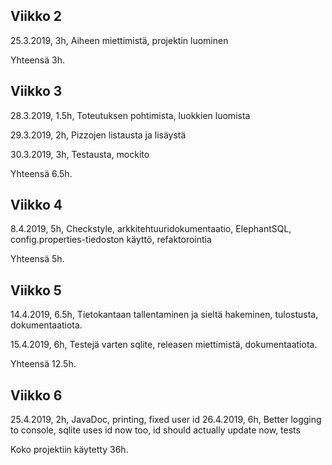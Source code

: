 ## Viikko 2

25.3.2019, 3h, Aiheen miettimistä, projektin luominen

Yhteensä 3h.

## Viikko 3

28.3.2019, 1.5h, Toteutuksen pohtimista, luokkien luomista

29.3.2019, 2h, Pizzojen listausta ja lisäystä

30.3.2019, 3h, Testausta, mockito

Yhteensä 6.5h.

## Viikko 4

8.4.2019, 5h, Checkstyle, arkkitehtuuridokumentaatio, ElephantSQL, config.properties-tiedoston käyttö, refaktorointia

Yhteensä 5h.

## Viikko 5

14.4.2019, 6.5h, Tietokantaan tallentaminen ja sieltä hakeminen, tulostusta, dokumentaatiota.

15.4.2019, 6h, Testejä varten sqlite, releasen miettimistä, dokumentaatiota.

Yhteensä 12.5h.

## Viikko 6

25.4.2019, 2h, JavaDoc, printing, fixed user id
26.4.2019, 6h, Better logging to console, sqlite uses id now too, id should actually update now, tests

Koko projektiin käytetty 36h.
